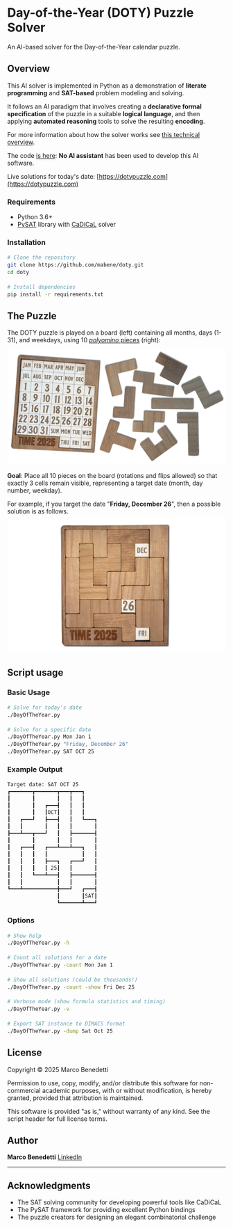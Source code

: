 # Day-of-the-Year (DOTY) Puzzle Solver

An AI-based solver for the Day-of-the-Year calendar puzzle.

## Overview

This AI solver is implemented in Python as a demonstration of **literate programming** and **SAT-based** problem modeling and solving.

It follows an AI paradigm that involves creating a **declarative formal specification** of the puzzle in a suitable **logical language**, and then applying **automated reasoning** tools to solve the resulting **encoding**.

For more information about how the solver works see [this technical overview](./DayOfTheYear.md).

The code [is here](./DayOfTheYear.py): **No AI assistant** has been used to develop this AI software.

Live solutions for today's date:
[https://dotypuzzle.com](https://dotypuzzle.com)

### Requirements

- Python 3.6+
- [PySAT](https://pysathq.github.io/) library with [CaDiCaL](https://github.com/arminbiere/cadical) solver

### Installation

```bash
# Clone the repository
git clone https://github.com/mabene/doty.git
cd doty

# Install dependencies
pip install -r requirements.txt
```


## The Puzzle

The DOTY puzzle is played on a board (left) containing all months, days (1-31), and weekdays, using 10 [*polyomino* pieces](https://en.wikipedia.org/wiki/Polyomino) (right):


![alt text](./images/board_and_pieces.png)


**Goal**: Place all 10 pieces on the board (rotations and flips allowed) so that exactly 3 cells remain visible, representing a target date (month, day number, weekday).

For example, if you target the date "**Friday, December 26**", then a possible solution is as follows.
![alt text](./images/FRI_DEC_26.png)

## Script usage

### Basic Usage

```bash
# Solve for today's date
./DayOfTheYear.py

# Solve for a specific date
./DayOfTheYear.py Mon Jan 1
./DayOfTheYear.py "Friday, December 26"
./DayOfTheYear.py SAT OCT 25
```

### Example Output

```
Target date: SAT OCT 25
┏━━━━━━━┳━━━━━━━┳━━━┳━━━┓
┃       ┃       ┃   ┃   ┃
┃       ┃   ┏━━━┫   ┃   ┃
┃       ┃   ┃OCT┃   ┃   ┃
┃   ┏━━━┛   ┣━━━┫   ┃   ┗━━━┓
┃   ┃       ┃   ┃   ┃       ┃
┣━━━┻━━━┳━━━┛   ┃   ┣━━━━━━━┫
┃       ┃       ┃   ┃       ┃
┃   ┏━━━┫   ┏━━━┻━━━┻━━━┓   ┃
┃   ┃   ┃   ┃           ┃   ┃
┃   ┃   ┃   ┣━━━┓   ┏━━━┛   ┃
┃   ┃   ┃   ┃ 25┃   ┃       ┃
┃   ┃   ┗━━━┻━━━┫   ┣━━━━━━━┫
┃   ┃           ┃   ┃       ┃
┗━━━┻━━━━━━━━━━━╋━━━┛   ┏━━━┫
                ┃       ┃SAT┃
                ┗━━━━━━━┻━━━┛
```

### Options

```bash
# Show help
./DayOfTheYear.py -h

# Count all solutions for a date
./DayOfTheYear.py -count Mon Jan 1

# Show all solutions (could be thousands!)
./DayOfTheYear.py -count -show Fri Dec 25

# Verbose mode (show formula statistics and timing)
./DayOfTheYear.py -v

# Export SAT instance to DIMACS format
./DayOfTheYear.py -dump Sat Oct 25
```

## License

Copyright © 2025 Marco Benedetti

Permission to use, copy, modify, and/or distribute this software for non-commercial academic purposes, with or without modification, is hereby granted, provided that attribution is maintained.

This software is provided "as is," without warranty of any kind. See the script header for full license terms.

## Author

**Marco Benedetti**
[LinkedIn](https://www.linkedin.com/in/marco-benedetti-art)

---

## Acknowledgments

- The SAT solving community for developing powerful tools like CaDiCaL
- The PySAT framework for providing excellent Python bindings
- The puzzle creators for designing an elegant combinatorial challenge

